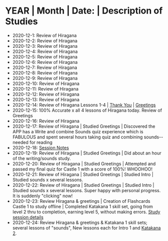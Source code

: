 # YEAR | Month | Date: | Description of Studies
* 2020-12-1: Review of Hiragana<br>
* 2020-12-2: Review of Hiragana<br>
* 2020-12-3: Review of Hiragana<br>
* 2020-12-4: Review of Hiragana<br>
* 2020-12-5: Review of Hiragana<br>
* 2020-12-6: Review of Hiragana<br>
* 2020-12-7: Review of Hiragana<br>
* 2020-12-8: Review of Hiragana<br>
* 2020-12-9: Review of Hiragana<br>
* 2020-12-10: Review of Hiragana<br>
* 2020-12-11: Review of Hiragana<br>
* 2020-12-12: Review of Hiragana<br>
* 2020-12-13: Review of Hiragana<br>
* 2020-12-14: Review of Hiragana Lessons 1-4 | [Thank You](https://github.com/EO4wellness/T-I-L/blob/main/polyglot/japon%C3%A9s/thank-you-forms.md) | [Greetings](https://github.com/EO4wellness/T-I-L/blob/main/polyglot/japon%C3%A9s/greetings.md) <br>
* 2020-12-15: 100% Accurate x all 4 lessons of Hiragana today. Review of Greetings<br>
* 2020-12-16: Review of Hiragana <br>
* 2020-12-17: Review of Hiragana | Studied Greetings | Discovered the APP has a Write and combine Sounds quiz experience which is FABULOUS and spent several hours taking quiz and combining sounds--needed for reading <br>
* 2020-12-18: [Session Notes](https://github.com/EO4wellness/T-I-L/tree/main/polyglot/japon%C3%A9s/study-session-notes/2020)<br>
* 2020-12-19: Review of Hiragana | Studied Greetings | Did about an hour of the writing/sounds study. <br>
* 2020-12-20: Review of Hiragana | Studied Greetings | Attempted and passed my final quiz for Castle 1 with a score of 100%!  WHOOHOO! <br>
* 2020-12-21: Review of Hiragana | Studied Greetings | Studied Intro | Studied sounds x several lessons. <br>
* 2020-12-22: Review of Hiragana | Studied Greetings | Studied Intro | Studied sounds x several lessons. Super happy with personal progress.  It is suddenly "clicking" now!  <br> 
* 2020-12-23: Review Hiragana & greetings | Creation of Flashcards Castle 1 to study offline | Completed Katakana 1 skill set, going from level 2 thru to completion, earning level 5, without making errors. [Study session details](https://github.com/EO4wellness/T-I-L/blob/main/polyglot/japon%C3%A9s/Castle-1/2020-12-23-study-session.md)
* 2020-12-24: Review Hiragana & greetings & Katakana 1 skill sets; several lessons of "sounds", New lessons each for Intro 1 and [Katakana 2](https://github.com/EO4wellness/T-I-L/blob/main/polyglot/japon%C3%A9s/Castle-1/2020-12-24-earned-Castle1-Katakana2-Level3.png).  
